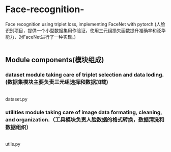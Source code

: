 # Face-recognition-
Face recognition using triplet loss, implementing FaceNet with pytorch.(人脸识别项目，提供一个小型数据集用作验证，使用三元组损失函数提升准确率和泛华能力，对FaceNet进行了一种实现。)
</br> </br>

## Module components(模块组成)
### dataset module taking care of triplet selection and data loding.(数据集模块主要负责三元组选择和数据加载)
</br></t>dataset.py
### utilities module taking care of image data formating, cleaning, and organization.（工具模块负责人脸数据的格式转换，数据清洗和数据组织）
</br></t>utils.py

